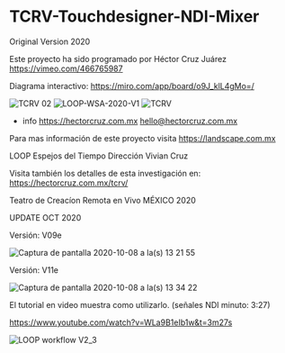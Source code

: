 # TCRV-Touchdesigner-NDI-Mixer

Original Version 2020

Este proyecto ha sido programado por 
Héctor Cruz Juárez
https://vimeo.com/466765987

Diagrama interactivo: https://miro.com/app/board/o9J_klL4gMo=/

![TCRV 02](https://user-images.githubusercontent.com/6895326/96169124-4c950180-0ee7-11eb-8266-80a2579a7239.jpg)
![LOOP-WSA-2020-V1](https://user-images.githubusercontent.com/6895326/96169370-9c73c880-0ee7-11eb-99ca-78834427369e.jpg)
![TCRV](https://user-images.githubusercontent.com/6895326/95414031-7c924280-08f2-11eb-8afe-915d383766a1.jpg)

+ info https://hectorcruz.com.mx
hello@hectorcruz.com.mx

Para mas información de este proyecto
visita https://landscape.com.mx

LOOP Espejos del Tiempo
Dirección Vivian Cruz

Visita también los detalles de esta investigación en: https://hectorcruz.com.mx/tcrv/

Teatro de Creacíon Remota en Vivo
MÉXICO 2020

UPDATE OCT 2020


Versión: V09e

![Captura de pantalla 2020-10-08 a la(s) 13 21 55](https://user-images.githubusercontent.com/6895326/95499820-79876880-096b-11eb-83f0-d4d761ca1402.jpg)

Versión: V11e

![Captura de pantalla 2020-10-08 a la(s) 13 34 22](https://user-images.githubusercontent.com/6895326/95499830-7be9c280-096b-11eb-965c-7b1cfe06ea79.jpg)



El tutorial en video muestra como utilizarlo. (señales NDI minuto: 3:27)

https://www.youtube.com/watch?v=WLa9B1eIb1w&t=3m27s

![LOOP workflow V2_3](https://user-images.githubusercontent.com/6895326/84718724-0894ee80-af3f-11ea-9197-64cac484b7ef.jpg)

